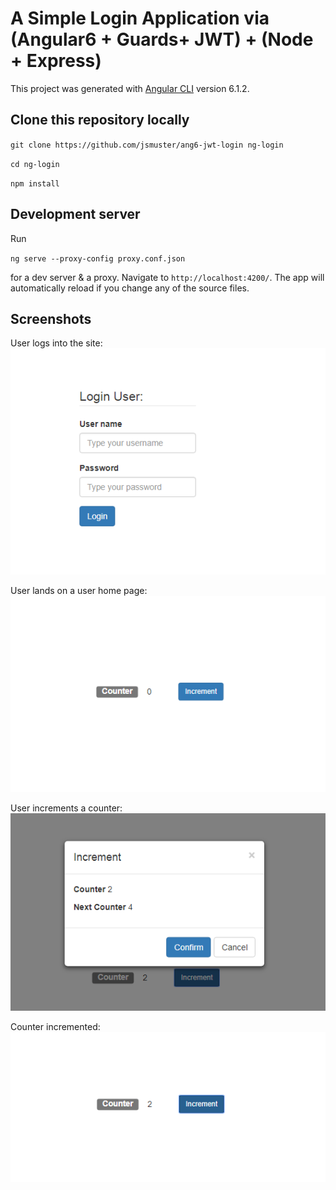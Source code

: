 # A Simple Login Application via (Angular6 + Guards+ JWT) + (Node + Express)

This project was generated with [Angular CLI](https://github.com/angular/angular-cli) version 6.1.2.

## Clone this repository locally
`git clone https://github.com/jsmuster/ang6-jwt-login ng-login`

`cd ng-login`

`npm install`

## Development server

Run 

`ng serve --proxy-config proxy.conf.json` 

for a dev server & a proxy. Navigate to `http://localhost:4200/`. The app will automatically reload if you change any of the source files.

## Screenshots

User logs into the site:
![Login Page][login]

User lands on a user home page:
![User Home Page][user]

User increments a counter:
![Increment Action][increment-action]

Counter incremented:
![Action Result][incremented-result]

[login]: https://raw.githubusercontent.com/jsmuster/ang6-jwt-login/master/src/imgs/login-page.png "Login Page"
[user]: https://raw.githubusercontent.com/jsmuster/ang6-jwt-login/master/src/imgs/user-page.png "User Page"
[increment-action]: https://raw.githubusercontent.com/jsmuster/ang6-jwt-login/master/src/imgs/increment-action.png "Increment Action"
[incremented-result]: https://raw.githubusercontent.com/jsmuster/ang6-jwt-login/master/src/imgs/incremented-result.png "Increment Result"